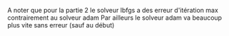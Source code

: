 A noter que pour la partie 2 le solveur lbfgs a des erreur d'itération max contrairement au solveur adam
Par ailleurs le solveur adam va beaucoup plus vite sans erreur (sauf au début)